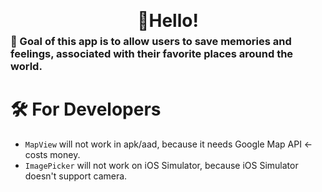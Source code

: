 <h1 align="center" style="line-height: 0;">🖖Hello!</h1>

### 🌱 Goal of this app is to allow users to save memories and feelings, associated with their favorite places around the world.

# 🛠 For Developers
- `MapView` will not work in apk/aad, because it needs Google Map API <- costs money.
- `ImagePicker` will not work on iOS Simulator, because iOS Simulator doesn't support camera.
